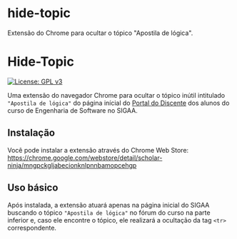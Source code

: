 # hide-topic
Extensão do Chrome para ocultar o tópico "Apostila de lógica".
# Hide-Topic

[![License: GPL v3](https://img.shields.io/badge/License-GPL%20v3-blue.svg)](http://www.gnu.org/licenses/gpl-3.0)

Uma extensão do navegador Chrome para ocultar o tópico inútil intitulado `"Apostila de lógica"` do página inícial do [Portal do Discente](https://sigaa.sistemas.ufg.br/sigaa/portais/discente/discente.jsf) dos alunos do curso de Engenharia de Software no SIGAA.

## Instalação

Você pode instalar a extensão através do Chrome Web Store: https://chrome.google.com/webstore/detail/scholar-ninja/mngpckgljabecionknlpnnbamopcehgp

## Uso básico

Após instalada, a extensão atuará apenas na página inicial do SIGAA buscando o tópico `"Apostila de lógica"` no fórum do curso na parte inferior e, caso ele encontre o tópico, ele realizará a ocultação da tag `<tr>` correspondente.
